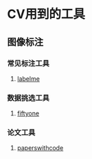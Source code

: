 # CV用到的工具

## 图像标注

### 常见标注工具

1. [labelme](https://jameslahm.github.io/labelme/)


### 数据挑选工具

1. [fiftyone](https://voxel51.com/docs/fiftyone/index.html)


### 论文工具

1. [paperswithcode](https://paperswithcode.com/)
